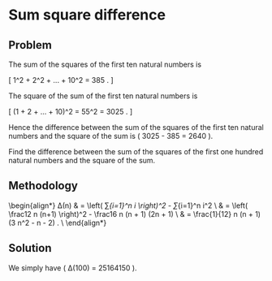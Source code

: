 # Sum square difference

## Problem

The sum of the squares of the first ten natural numbers is

\[ 1^2 + 2^2 + ... + 10^2 = 385 . \]

The square of the sum of the first ten natural numbers is

\[ (1 + 2 + ... + 10)^2 = 55^2 = 3025 . \]

Hence the difference between the sum of the squares of the first ten natural numbers and the square of the sum is \( 3025 - 385 = 2640 \).

Find the difference between the sum of the squares of the first one hundred natural numbers and the square of the sum.


## Methodology

<!-- \[ Δ(n) = \left( ∑_{i=1}^n i \right)^2 - ∑_{i=1}^n i^2 = \left( \frac12 n (n+1) \right)^2 - \frac16 n (n + 1) (2n + 1) = \frac{1}{12} n (n + 1) (3 n^2 - n - 2) . \] -->

\begin{align*}
Δ(n)  & =  \left( ∑_{i=1}^n i \right)^2 - ∑_{i=1}^n i^2  \\
    & =  \left( \frac12 n (n+1) \right)^2 - \frac16 n (n + 1) (2n + 1)  \\
    & = \frac{1}{12} n (n + 1) (3 n^2 - n - 2)  .  \\
\end{align*}


## Solution

We simply have \( Δ(100) = 25164150 \).
